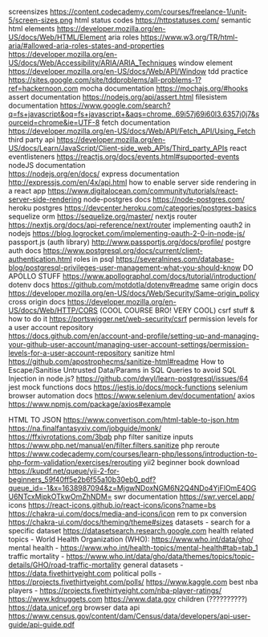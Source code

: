 screensizes https://content.codecademy.com/courses/freelance-1/unit-5/screen-sizes.png
html status codes 
     https://httpstatuses.com/
semantic html elements https://developer.mozilla.org/en-US/docs/Web/HTML/Element
aria roles https://www.w3.org/TR/html-aria/#allowed-aria-roles-states-and-properties
          https://developer.mozilla.org/en-US/docs/Web/Accessibility/ARIA/ARIA_Techniques
window element
     https://developer.mozilla.org/en-US/docs/Web/API/Window
tdd practice
     https://sites.google.com/site/tddproblems/all-problems-1?ref=hackernoon.com
mocha documentation
     https://mochajs.org/#hooks
assert documentation
     https://nodejs.org/api/assert.html
filesistem documentation
     https://www.google.com/search?q=fs+javascript&oq=fs+javascript+&aqs=chrome..69i57j69i60l3.6357j0j7&sourceid=chrome&ie=UTF-8
fetch documentation
     https://developer.mozilla.org/en-US/docs/Web/API/Fetch_API/Using_Fetch
third party api
     https://developer.mozilla.org/en-US/docs/Learn/JavaScript/Client-side_web_APIs/Third_party_APIs
react eventlisteners
     https://reactjs.org/docs/events.html#supported-events
nodeJS documentation     
     https://nodejs.org/en/docs/
express documentation
     http://expressjs.com/en/4x/api.html
how to enable server side rendering in a react app 
     https://www.digitalocean.com/community/tutorials/react-server-side-rendering
node-postgres docs 
     https://node-postgres.com/
heroku postgres 
     https://devcenter.heroku.com/categories/postgres-basics
sequelize orm 
     https://sequelize.org/master/
nextjs router 
     https://nextjs.org/docs/api-reference/next/router
implementing oauth2 in nodejs 
     https://blog.logrocket.com/implementing-oauth-2-0-in-node-js/
passport.js (auth library)
     http://www.passportjs.org/docs/profile/
postgre auth docs 
     https://www.postgresql.org/docs/current/client-authentication.html
roles in psql 
     https://severalnines.com/database-blog/postgresql-privileges-user-management-what-you-should-know
     DO APOLLO STUFF https://www.apollographql.com/docs/tutorial/introduction/
dotenv docs
     https://github.com/motdotla/dotenv#readme
same origin docs 
     https://developer.mozilla.org/en-US/docs/Web/Security/Same-origin_policy
cross origin docs 
     https://developer.mozilla.org/en-US/docs/Web/HTTP/CORS (COOL COURSE BRO! VERY COOL)
csrf stuff & how to do it 
     https://portswigger.net/web-security/csrf
permission levels for a user account repository  
     https://docs.github.com/en/account-and-profile/setting-up-and-managing-your-github-user-account/managing-user-account-settings/permission-levels-for-a-user-account-repository
sanitize html
     https://github.com/apostrophecms/sanitize-html#readme
How to Escape/Sanitise Untrusted Data/Params in SQL Queries to avoid SQL Injection in node.js?
     https://github.com/dwyl/learn-postgresql/issues/64
jest mock functions docs 
     https://jestjs.io/docs/mock-functions
selenium browser automation docs 
     https://www.selenium.dev/documentation/
axios 
     https://www.npmjs.com/package/axios#example

HTML TO JSON
     https://www.convertjson.com/html-table-to-json.htm
     https://na.finalfantasyxiv.com/jobguide/monk/
     https://ffxivrotations.com/3bqb
php filter sanitize inputs 
     https://www.php.net/manual/en/filter.filters.sanitize
php reroute 
     https://www.codecademy.com/courses/learn-php/lessons/introduction-to-php-form-validation/exercises/rerouting
yii2 beginner book download 
     https://kupdf.net/queue/yii-2-for-beginners_59f40ff5e2b6f55a10b30eb0_pdf?queue_id=-1&x=1638987094&z=MjgwNDoxNGM6N2Q4NDo4YjFlOmE4OGU6NTcxMjpkOTkwOmZhNDM=
swr documentation
     https://swr.vercel.app/
icons 
     https://react-icons.github.io/react-icons/icons?name=bs
     https://chakra-ui.com/docs/media-and-icons/icon
rem to px conversion 
     https://chakra-ui.com/docs/theming/theme#sizes
datasets -
     search for a specific dataset 
          https://datasetsearch.research.google.com
     health related topics - World Health Organization (WHO): https://www.who.int/data/gho/
          mental health - https://www.who.int/health-topics/mental-health#tab=tab_1
          traffic mortality - https://www.who.int/data/gho/data/themes/topics/topic-details/GHO/road-traffic-mortality
     general datasets - https://data.fivethirtyeight.com
          political polls  - https://projects.fivethirtyeight.com/polls/
          https://www.kaggle.com
          best nba players - https://projects.fivethirtyeight.com/nba-player-ratings/
          https://www.kdnuggets.com
          https://www.data.gov
     children (??????????)
          https://data.unicef.org
     browser data api
          https://www.census.gov/content/dam/Census/data/developers/api-user-guide/api-guide.pdf
          